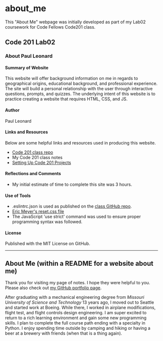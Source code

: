 # about_me
This "About Me" webpage was initially developed as part of my Lab02 coursework for Code Fellows Code201 class.

## Code 201 Lab02

### About Paul Leonard

#### Summary of Website
This website will offer background information on me in regards to geographical origins, educational background, and professional experience.  The site will build a personal relationship with the user through interactive questions, prompts, and quizzes.  The underlying intent of this website is to practice creating a website that requires HTML, CSS, and JS.

#### Author
Paul Leonard

#### Links and Resources
Below are some helpful links and resources used in producing this website.
- [Code 201 class repo](https://github.com/codefellows/seattle-201d65)
- My Code 201 class notes
- [Setting Up Code 201 Projects](https://codefellows.github.io/code-201-guide/curriculum/class-02/project_setup)

#### Reflections and Comments
- My initial estimate of time to complete this site was 3 hours.

#### Use of Tools
- .eslintrc.json is used as published on the [class GitHub repo](https://github.com/codefellows/seattle-201d65).
- [Eric Meyer's reset.css file](https://meyerweb.com/eric/tools/css/reset/)
- The JavaScript 'use strict' command was used to ensure proper programming syntax was followed. 

#### License
Published with the MIT License on GitHub.

---
## About Me (within a README for a website about me)
Thank you for visiting my page of notes.  I hope they were helpful to you.  Please also check out [my GitHub portfolio page](https://github.com/paul-leonard "Paul's GitHub Portfolio").

After graduating with a mechanical engineering degree from *Missouri University of Science and Technology* 13 years ago, I moved out to Seattle and started work at Boeing.  While there, I worked in airplane modifications, flight test, and flight controls design engineering.  I am super excited to return to a rich learning environment and gain some new programming skills.  I plan to complete the full course path ending with a specialty in Python.  I enjoy spending time outside by camping and hiking or having a beer at a brewery with friends (when that is a thing again).


